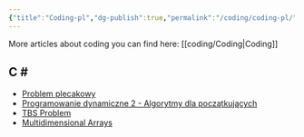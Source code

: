 ```yaml
---
{"title":"Coding-pl","dg-publish":true,"permalink":"/coding/coding-pl/","dgPassFrontmatter":true}
---
```




More articles about coding you can find here: [[coding/Coding\|Coding]]

## C \#

- [Problem plecakowy](http://kaj.uniwersytetradom.pl/cshn.html)
- [Programowanie dynamiczne 2 - Algorytmy dla początkujących](https://www.youtube.com/watch?v=kXEBc3d9ft4)
- [TBS Problem](https://www.hackerrank.com/challenges/tbsp/problem)
- [Multidimensional Arrays](https://www.tutorialsteacher.com/csharp/csharp-multi-dimensional-array)


